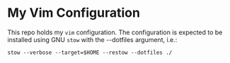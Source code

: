 # My Vim Configuration

This repo holds my `vim` configuration. The configuration is
expected to be installed using GNU `stow` with the --dotfiles
argument, i.e.:

	stow --verbose --target=$HOME --restow --dotfiles ./

